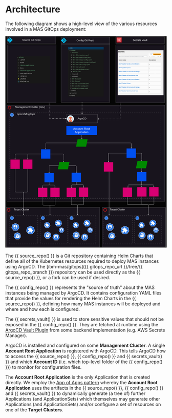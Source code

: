 Architecture
===============================================================================

The following diagram shows a high-level view of the various resources involved in a MAS GitOps deployment:

![Architecture](png/architecture.png)

The {{ source_repo() }} is a Git repository containing Helm Charts that define all of the Kubernetes resources required to deploy MAS instances using ArgoCD. The [ibm-mas/gitops]({{ gitops_repo_url }}/tree/{{ gitops_repo_branch }}) repository can be used directly as the {{ source_repo() }}, or a fork can be used if desired.

The {{ config_repo() }} represents the "source of truth" about the MAS instances being managed by ArgoCD. It contains configuration YAML files that provide the values for rendering the Helm Charts in the {{ source_repo() }}, defining how many MAS instances will be deployed and where and how each is configured. 

The {{ secrets_vault() }} is used to store sensitive values that should not be exposed in the {{ config_repo() }}. They are fetched at runtime using the [ArgoCD Vault Plugin](https://argocd-vault-plugin.readthedocs.io/en/stable/) from some backend implementation (e.g. AWS Secrets Manager). 

ArgoCD is installed and configured on some **Management Cluster**. A single **Account Root Application** is registered with ArgoCD. This tells ArgoCD how to access the {{ source_repo() }}, {{ config_repo() }} and {{ secrets_vault() }} and which **Account ID** (i.e. which top-level folder of the {{ config_repo() }})  to monitor for configuration files. 

The **Account Root Application** is the only Application that is created directly. We employ the [App of Apps pattern](https://argo-cd.readthedocs.io/en/stable/operator-manual/cluster-bootstrapping/#app-of-apps-pattern) whereby the **Account Root Application** uses the artifacts in the {{ source_repo() }}, {{ config_repo() }} and {{ secrets_vault() }} to dynamically generate (a tree of) further Applications (and ApplicationSets) which themselves may generate other Applications (and ApplicationSets) and/or configure a set of resources on one of the **Target Clusters**.

